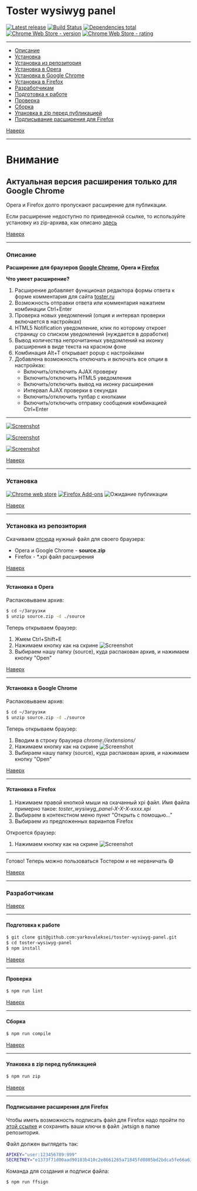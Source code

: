 # Toster wysiwyg panel

[![Latest release](https://img.shields.io/github/release/yarkovaleksei/toster-wysiwyg-panel.svg)](https://github.com/yarkovaleksei/toster-wysiwyg-panel/releases/latest)  [![Build Status](https://travis-ci.org/yarkovaleksei/toster-wysiwyg-panel.svg?branch=master)](https://travis-ci.org/yarkovaleksei/toster-wysiwyg-panel)  [![Dependencies total](https://david-dm.org/yarkovaleksei/toster-wysiwyg-panel.svg)](https://david-dm.org/yarkovaleksei/toster-wysiwyg-panel.svg)  [![Chrome Web Store - version](https://img.shields.io/chrome-web-store/v/kpfolongmglpleidinnhnlefeoljdecm.svg)](https://chrome.google.com/webstore/detail/toster-wysiwyg-panel/kpfolongmglpleidinnhnlefeoljdecm?hl=ru&gl=RU)  [![Chrome Web Store - rating](https://img.shields.io/chrome-web-store/rating/kpfolongmglpleidinnhnlefeoljdecm.svg)](https://chrome.google.com/webstore/detail/toster-wysiwyg-panel/kpfolongmglpleidinnhnlefeoljdecm?hl=ru&gl=RU)

- - -
+ [Описание](#Описание)
+ [Установка](#Установка)
+ [Установка из репозитория](#Установка-из-репозитория)
+ [Установка в Opera](#Установка-в-opera)
+ [Установка в Google Chrome](#Установка-в-google-chrome)
+ [Установка в Firefox](#Установка-в-firefox)
+ [Разработчикам](#Разработчикам)
+ [Подготовка к работе](#Подготовка-к-работе)
+ [Проверка](#Проверка)
+ [Сборка](#Сборка)
+ [Упаковка в zip перед публикацией](#Упаковка-в-zip-перед-публикацией)
+ [Подписывание расширения для Firefox](#Подписывание-расширения-для-firefox)

[Наверх](#toster-wysiwyg-panel)

- - -
# Внимание

## Актуальная версия расширения только для Google Chrome

Opera и Firefox долго пропускают расширение для публикации. 

Если расширение недоступно по приведенной ссылке, то используйте установку из zip-архива, как описано [здесь](#Установка-из-репозитория)

[Наверх](#toster-wysiwyg-panel)

- - -
### Описание

**Расширение для браузеров [Google Chrome](https://chrome.google.com/webstore/detail/toster-wysiwyg-panel/kpfolongmglpleidinnhnlefeoljdecm), Opera и [Firefox](https://addons.mozilla.org/en-US/firefox/addon/toster-wysiwyg-panel/)**

**Что умеет расширение?**

1. Расширение добавляет функционал редактора формы ответа к форме комментария для сайта [toster.ru](https://toster.ru)
2. Возможность отправки ответа или комментария нажатием комбинации Ctrl+Enter
3. Проверка новых уведомлений (опция и интервал проверки включается в настройках)
4. HTML5 Notification уведомление, клик по которому откроет страницу со списком уведомлений (нуждается в доработке)
5. Вывод количества непрочитанных уведомлений на иконку расширения в виде текста на красном фоне
6. Комбинация Alt+T открывает popup с настройками
7. Добавлена возможность отключать и включать все опции в настройках:
    - Включить/отключить AJAX проверку
    - Включить/отключить HTML5 уведомления
    - Включить/отключить вывод на иконку расширения
    - Интервал AJAX проверки в секундах
    - Включить/отключить тулбар с кнопками
    - Включить/отключить отправку сообщения комбинацией Ctrl+Enter

- - -
[![Screenshot](img/screen-form.png)](img/screen-form.png)

[![Screenshot](img/screen-settings.png)](img/screen-settings.png)

[![Screenshot](img/screen-notify.png)](img/screen-notify.png)

[Наверх](#toster-wysiwyg-panel)

- - -
### Установка

[![Chrome web store](img/chrome.png)](https://chrome.google.com/webstore/detail/toster-wysiwyg-panel/kpfolongmglpleidinnhnlefeoljdecm)  [![Firefox Add-ons](img/ff.jpg)](https://addons.mozilla.org/en-US/firefox/addon/toster-wysiwyg-panel/)  ![Ожидание публикации](img/opera.png)

[Наверх](#toster-wysiwyg-panel)

- - -
### Установка из репозитория

Скачиваем [отсюда](https://github.com/yarkovaleksei/toster-wysiwyg-panel/releases/latest) нужный файл для своего браузера:

- Opera и Google Chrome - **source.zip**
- Firefox - *.xpi файл расширения

[Наверх](#toster-wysiwyg-panel)

- - -
#### Установка в Opera

Распаковываем архив:

```bash
$ cd ~/Загрузки
$ unzip source.zip -d ./source
```

Теперь открываем браузер:

1. Жмем Ctrl+Shift+E
2. Нажимаем кнопку как на скрине
![Screenshot](img/opera-how-to.png)
3. Выбираем нашу папку (source), куда распакован архив, и нажимаем кнопку "Open"

[Наверх](#toster-wysiwyg-panel)

- - -
#### Установка в Google Chrome

Распаковываем архив:

```bash
$ cd ~/Загрузки
$ unzip source.zip -d ./source
```

Теперь открываем браузер:

1. Вводим в строку браузера *chrome://extensions/*
2. Нажимаем кнопку как на скрине
![Screenshot](img/chrome-how-to.png)
3. Выбираем нашу папку (source), куда распакован архив, и нажимаем кнопку "Open"

[Наверх](#toster-wysiwyg-panel)

- - -
#### Установка в Firefox

1. Нажимаем правой кнопкой мыши на скачанный xpi файл. Имя файла примерно такое: *toster_wysiwyg_panel-X-X-X-xxxx.xpi*
2. Выбираем в контекстном меню пункт "Открыть с помощью..."
3. Выбираем из предложенных вариантов Firefox

Откроется браузер:

1. Нажимаем кнопку как на скрине
![Screenshot](img/ff-how-to.jpg)

- - -
Готово! Теперь можно пользоваться Тостером и не нервничать :smile:

[Наверх](#toster-wysiwyg-panel)

- - -
### Разработчикам

[Наверх](#toster-wysiwyg-panel)

- - -
#### Подготовка к работе

```bash
$ git clone git@github.com:yarkovaleksei/toster-wysiwyg-panel.git
$ cd toster-wysiwyg-panel
$ npm install
```

[Наверх](#toster-wysiwyg-panel)

- - -
#### Проверка

```bash
$ npm run lint
```

[Наверх](#toster-wysiwyg-panel)

- - -
#### Сборка

```bash
$ npm run compile
```

[Наверх](#toster-wysiwyg-panel)

- - -
#### Упаковка в zip перед публикацией

```bash
$ npm run zip
```

[Наверх](#toster-wysiwyg-panel)

- - -
#### Подписывание расширения для Firefox

Чтобы иметь возможность подписать файл для Firefox надо пройти по [этой ссылке](https://addons.mozilla.org/en-US/developers/addon/api/key/) и сохранить ваши ключи в файл .jwtsign в папке репозитория.

Файл должен выглядеть так:

```bash
APIKEY="user:123456789:999"
SECRETKEY="e1373f71d00aad90183b410c2e8661265a71845fd0805bd2bdca5fe66a635cfb"
```

Команда для создания и подписи файла:

```bash
$ npm run ffsign
```
